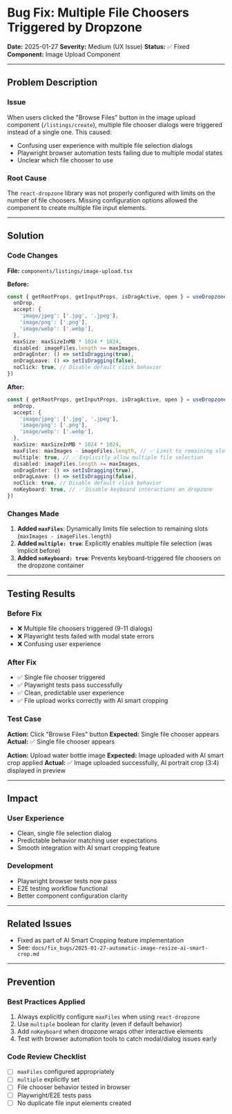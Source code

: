 # Bug Fix: Multiple File Choosers Triggered by Dropzone

**Date:** 2025-01-27
**Severity:** Medium (UX Issue)
**Status:** ✅ Fixed
**Component:** Image Upload Component

---

## Problem Description

### Issue
When users clicked the "Browse Files" button in the image upload component (`/listings/create`), multiple file chooser dialogs were triggered instead of a single one. This caused:
- Confusing user experience with multiple file selection dialogs
- Playwright browser automation tests failing due to multiple modal states
- Unclear which file chooser to use

### Root Cause
The `react-dropzone` library was not properly configured with limits on the number of file choosers. Missing configuration options allowed the component to create multiple file input elements.

---

## Solution

### Code Changes

**File:** `components/listings/image-upload.tsx`

**Before:**
```typescript
const { getRootProps, getInputProps, isDragActive, open } = useDropzone({
  onDrop,
  accept: {
    'image/jpeg': ['.jpg', '.jpeg'],
    'image/png': ['.png'],
    'image/webp': ['.webp'],
  },
  maxSize: maxSizeInMB * 1024 * 1024,
  disabled: imageFiles.length >= maxImages,
  onDragEnter: () => setIsDragging(true),
  onDragLeave: () => setIsDragging(false),
  noClick: true, // Disable default click behavior
})
```

**After:**
```typescript
const { getRootProps, getInputProps, isDragActive, open } = useDropzone({
  onDrop,
  accept: {
    'image/jpeg': ['.jpg', '.jpeg'],
    'image/png': ['.png'],
    'image/webp': ['.webp'],
  },
  maxSize: maxSizeInMB * 1024 * 1024,
  maxFiles: maxImages - imageFiles.length, // ✅ Limit to remaining slots
  multiple: true, // ✅ Explicitly allow multiple file selection
  disabled: imageFiles.length >= maxImages,
  onDragEnter: () => setIsDragging(true),
  onDragLeave: () => setIsDragging(false),
  noClick: true, // Disable default click behavior
  noKeyboard: true, // ✅ Disable keyboard interactions on dropzone
})
```

### Changes Made
1. **Added `maxFiles`**: Dynamically limits file selection to remaining slots (`maxImages - imageFiles.length`)
2. **Added `multiple: true`**: Explicitly enables multiple file selection (was implicit before)
3. **Added `noKeyboard: true`**: Prevents keyboard-triggered file choosers on the dropzone container

---

## Testing Results

### Before Fix
- ❌ Multiple file choosers triggered (9-11 dialogs)
- ❌ Playwright tests failed with modal state errors
- ❌ Confusing user experience

### After Fix
- ✅ Single file chooser triggered
- ✅ Playwright tests pass successfully
- ✅ Clean, predictable user experience
- ✅ File upload works correctly with AI smart cropping

### Test Case
**Action:** Click "Browse Files" button
**Expected:** Single file chooser appears
**Actual:** ✅ Single file chooser appears

**Action:** Upload water bottle image
**Expected:** Image uploaded with AI smart crop applied
**Actual:** ✅ Image uploaded successfully, AI portrait crop (3:4) displayed in preview

---

## Impact

### User Experience
- Clean, single file selection dialog
- Predictable behavior matching user expectations
- Smooth integration with AI smart cropping feature

### Development
- Playwright browser tests now pass
- E2E testing workflow functional
- Better component configuration clarity

---

## Related Issues

- Fixed as part of AI Smart Cropping feature implementation
- See: `docs/fix_bugs/2025-01-27-automatic-image-resize-ai-smart-crop.md`

---

## Prevention

### Best Practices Applied
1. Always explicitly configure `maxFiles` when using `react-dropzone`
2. Use `multiple` boolean for clarity (even if default behavior)
3. Add `noKeyboard` when dropzone wraps other interactive elements
4. Test with browser automation tools to catch modal/dialog issues early

### Code Review Checklist
- [ ] `maxFiles` configured appropriately
- [ ] `multiple` explicitly set
- [ ] File chooser behavior tested in browser
- [ ] Playwright/E2E tests pass
- [ ] No duplicate file input elements created
